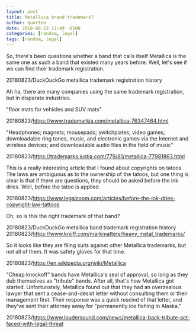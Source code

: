 ```yaml
---
layout: post
title: Metallica brand trademark?
author: quorten
date: 2018-08-23 11:49 -0500
categories: [random, legal]
tags: [random, legal]
---
```


So, there's been questions whether a band that calls itself Metallica
is the same one as such a band that existed many years before.  Well,
let's see if we can find their trademark registration.

20180823/DuckDuckGo metallica trademark registration history

Ah ha, there are many companies using the same trademark registration,
but in disparate industries.

"floor mats for vehicles and SUV mats"

20180823/https://www.trademarkia.com/metallica-76347464.html

"Headphones; magnets; mousepads; switchplates; video games;
downloadable ring tones, music, and electronic games via the Internet
and wireless devices; and downloadable audio files in the field of
music"

20180823/https://trademarks.justia.com/779/81/metallica-77981863.html

This is a really interesting article that I found about copyrights on
tatoos.  The laws are ambiguous as to the ownership of the tatoos, but
one thing is clear is that if there are questions, they should be
asked before the ink dries.  Well, before the tatoo is applied.

20180823/https://www.legalzoom.com/articles/before-the-ink-dries-copyright-law-tattoos

Oh, so is this the right trademark of that band?

20180823/DuckDuckGo metallica band trademark registration history  
20180823/https://www.knijff.com/markmatters/heavy_metal_trademarks/

So it looks like they are filing suits against other Metallica
trademarks, but not all of them.  It was safety gloves for that time.

20180823/https://en.wikipedia.org/wiki/Metallica

"Cheap knockoff" bands have Metallica's seal of approval, so long as
they dub themselves as "tribute" bands.  After all, that's how
Metallica got started.  Unfortunately, Metallica found out that they
had an overzealous lawyer that sent a cease-and-desist letter without
consulting them or their management first.  Their response was a quick
rescind of that letter, and they've sent their attorney away for
"permanently ice fishing in Alaska."

20180823/https://www.loudersound.com/news/metallica-back-tribute-act-faced-with-legal-threat
